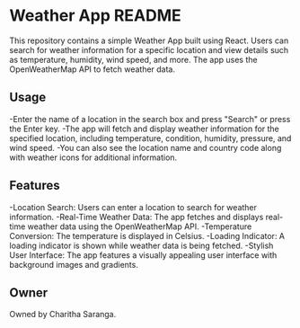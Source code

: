 # Weather App README
This repository contains a simple Weather App built using React. Users can search for weather information for a specific location and view details such as temperature, humidity, wind speed, and more. The app uses the OpenWeatherMap API to fetch weather data.

## Usage
-Enter the name of a location in the search box and press "Search" or press the Enter key.
-The app will fetch and display weather information for the specified location, including temperature, condition, humidity, pressure, and wind speed.
-You can also see the location name and country code along with weather icons for additional information.

## Features
-Location Search: Users can enter a location to search for weather information.
-Real-Time Weather Data: The app fetches and displays real-time weather data using the OpenWeatherMap API.
-Temperature Conversion: The temperature is displayed in Celsius.
-Loading Indicator: A loading indicator is shown while weather data is being fetched.
-Stylish User Interface: The app features a visually appealing user interface with background images and gradients.

## Owner
Owned by Charitha Saranga.
